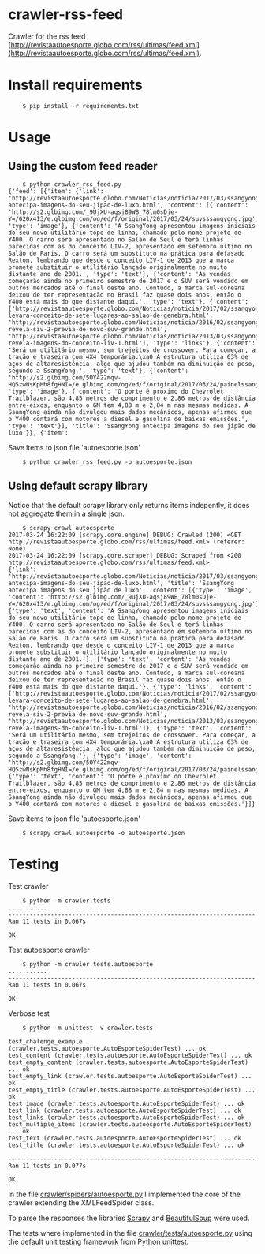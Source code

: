 # crawler-rss-feed
Crawler for the rss feed [http://revistaautoesporte.globo.com/rss/ultimas/feed.xml](http://revistaautoesporte.globo.com/rss/ultimas/feed.xml).


# Install requirements

```
	$ pip install -r requirements.txt
```

# Usage


## Using the custom feed reader


```
	$ python crawler_rss_feed.py
{'feed': [{'item': {'link': 'http://revistaautoesporte.globo.com/Noticias/noticia/2017/03/ssangyong-antecipa-imagens-do-seu-jipao-de-luxo.html', 'content': [{'content': 'http://s2.glbimg.com/_9UjXU-aqsj89WB_78lm0sDje-Y=/620x413/e.glbimg.com/og/ed/f/original/2017/03/24/suvsssangyong.jpg', 'type': 'image'}, {'content': 'A SsangYong apresentou imagens iniciais do seu novo utilitário topo de linha, chamado pelo nome projeto de Y400. O carro será apresentado no Salão de Seul e terá linhas parecidas com as do conceito LIV-2, apresentado em setembro último no Salão de Paris. O carro será um substituto na prática para defasado Rexton, lembrando que desde o conceito LIV-1 de 2013 que a marca promete substituir o utilitário lançado originalmente no muito distante ano de 2001.', 'type': 'text'}, {'content': 'As vendas começarão ainda no primeiro semestre de 2017 e o SUV será vendido em outros mercados até o final deste ano. Contudo, a marca sul-coreana deixou de ter representação no Brasil faz quase dois anos, então o Y400 está mais do que distante daqui.', 'type': 'text'}, {'content': ['http://revistaautoesporte.globo.com/Noticias/noticia/2017/02/ssangyong-levara-conceito-de-sete-lugares-ao-salao-de-genebra.html', 'http://revistaautoesporte.globo.com/Noticias/noticia/2016/02/ssangyong-revela-siv-2-previa-de-novo-suv-grande.html', 'http://revistaautoesporte.globo.com/Noticias/noticia/2013/03/ssangyong-revela-imagens-do-conceito-liv-1.html'], 'type': 'links'}, {'content': 'Será um utilitário mesmo, sem trejeitos de crossover. Para começar, a tração é traseira com 4X4 temporária.\xa0 A estrutura utiliza 63% de aços de altaresistência, algo que ajudou também na diminuição de peso, segundo a SsangYong.', 'type': 'text'}, {'content': 'http://s2.glbimg.com/5OY422mqv-HQ5zwNsKpMh8fgHNI=/e.glbimg.com/og/ed/f/original/2017/03/24/painelssangyong.jpg', 'type': 'image'}, {'content': 'O porte é próximo do Chevrolet Trailblazer, são 4,85 metros de comprimento e 2,86 metros de distância entre-eixos, enquanto o GM tem 4,88 m e 2,84 m nas mesmas medidas. A SsangYong ainda não divulgou mais dados mecânicos, apenas afirmou que o Y400 contará com motores a diesel e gasolina de baixas emissões.', 'type': 'text'}], 'title': 'SsangYong antecipa imagens do seu jipão de luxo'}}, {'item':
```

Save items to json file 'autoesporte.json'
```
	$ python crawler_rss_feed.py -o autoesporte.json
```

## Using default scrapy library
Notice that the default scrapy library only returns items indepently, it does not aggregate them in a single json.

```
	$ scrapy crawl autoesporte
2017-03-24 16:22:09 [scrapy.core.engine] DEBUG: Crawled (200) <GET http://revistaautoesporte.globo.com/rss/ultimas/feed.xml> (referer: None)
2017-03-24 16:22:09 [scrapy.core.scraper] DEBUG: Scraped from <200 http://revistaautoesporte.globo.com/rss/ultimas/feed.xml>
{'link': 'http://revistaautoesporte.globo.com/Noticias/noticia/2017/03/ssangyong-antecipa-imagens-do-seu-jipao-de-luxo.html', 'title': 'SsangYong antecipa imagens do seu jipão de luxo', 'content': [{'type': 'image', 'content': 'http://s2.glbimg.com/_9UjXU-aqsj89WB_78lm0sDje-Y=/620x413/e.glbimg.com/og/ed/f/original/2017/03/24/suvsssangyong.jpg'}, {'type': 'text', 'content': 'A SsangYong apresentou imagens iniciais do seu novo utilitário topo de linha, chamado pelo nome projeto de Y400. O carro será apresentado no Salão de Seul e terá linhas parecidas com as do conceito LIV-2, apresentado em setembro último no Salão de Paris. O carro será um substituto na prática para defasado Rexton, lembrando que desde o conceito LIV-1 de 2013 que a marca promete substituir o utilitário lançado originalmente no muito distante ano de 2001.'}, {'type': 'text', 'content': 'As vendas começarão ainda no primeiro semestre de 2017 e o SUV será vendido em outros mercados até o final deste ano. Contudo, a marca sul-coreana deixou de ter representação no Brasil faz quase dois anos, então o Y400 está mais do que distante daqui.'}, {'type': 'links', 'content': ['http://revistaautoesporte.globo.com/Noticias/noticia/2017/02/ssangyong-levara-conceito-de-sete-lugares-ao-salao-de-genebra.html', 'http://revistaautoesporte.globo.com/Noticias/noticia/2016/02/ssangyong-revela-siv-2-previa-de-novo-suv-grande.html', 'http://revistaautoesporte.globo.com/Noticias/noticia/2013/03/ssangyong-revela-imagens-do-conceito-liv-1.html']}, {'type': 'text', 'content': 'Será um utilitário mesmo, sem trejeitos de crossover. Para começar, a tração é traseira com 4X4 temporária.\xa0 A estrutura utiliza 63% de aços de altaresistência, algo que ajudou também na diminuição de peso, segundo a SsangYong.'}, {'type': 'image', 'content': 'http://s2.glbimg.com/5OY422mqv-HQ5zwNsKpMh8fgHNI=/e.glbimg.com/og/ed/f/original/2017/03/24/painelssangyong.jpg'}, {'type': 'text', 'content': 'O porte é próximo do Chevrolet Trailblazer, são 4,85 metros de comprimento e 2,86 metros de distância entre-eixos, enquanto o GM tem 4,88 m e 2,84 m nas mesmas medidas. A SsangYong ainda não divulgou mais dados mecânicos, apenas afirmou que o Y400 contará com motores a diesel e gasolina de baixas emissões.'}]}
```
Save items to json file 'autoesporte.json'
```
	$ scrapy crawl autoesporte -o autoesporte.json
```




# Testing

Test crawler
```
	$ python -m crawler.tests
...........
----------------------------------------------------------------------
Ran 11 tests in 0.067s

OK
```

Test autoesporte crawler
```
	$ python -m crawler.tests.autoesporte
...........
----------------------------------------------------------------------
Ran 11 tests in 0.067s

OK
```

Verbose test
```
	$ python -m unittest -v crawler.tests

test_chalenge_example (crawler.tests.autoesporte.AutoEsporteSpiderTest) ... ok
test_content (crawler.tests.autoesporte.AutoEsporteSpiderTest) ... ok
test_empty_content (crawler.tests.autoesporte.AutoEsporteSpiderTest) ... ok
test_empty_link (crawler.tests.autoesporte.AutoEsporteSpiderTest) ... ok
test_empty_title (crawler.tests.autoesporte.AutoEsporteSpiderTest) ... ok
test_image (crawler.tests.autoesporte.AutoEsporteSpiderTest) ... ok
test_link (crawler.tests.autoesporte.AutoEsporteSpiderTest) ... ok
test_links (crawler.tests.autoesporte.AutoEsporteSpiderTest) ... ok
test_multiple_items (crawler.tests.autoesporte.AutoEsporteSpiderTest) ... ok
test_text (crawler.tests.autoesporte.AutoEsporteSpiderTest) ... ok
test_title (crawler.tests.autoesporte.AutoEsporteSpiderTest) ... ok

----------------------------------------------------------------------
Ran 11 tests in 0.077s

OK

```

In the file [crawler/spiders/autoesporte.py](crawler/spiders/autoesporte.py) I implemented the core of the crawler extending the XMLFeedSpider class.

To parse the responses the libraries [Scrapy](https://scrapy.org/) and [BeautifulSoup](https://www.crummy.com/software/BeautifulSoup/)  were used.

The tests where implemented in the file [crawler/tests/autoesporte.py](crawler/tests/autoesporte.py) using 	the default unit testing framework from Python [unittest](https://docs.python.org/3/library/unittest.html).
